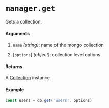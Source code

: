 # `manager.get`

Gets a collection.

#### Arguments

1. `name` *(string)*: name of the mongo collection

2. [`options`] *(object)*: collection level options

#### Returns

A [Collection](/docs/collection/README.md) instance.

#### Example

```js
const users = db.get('users', options)
```
